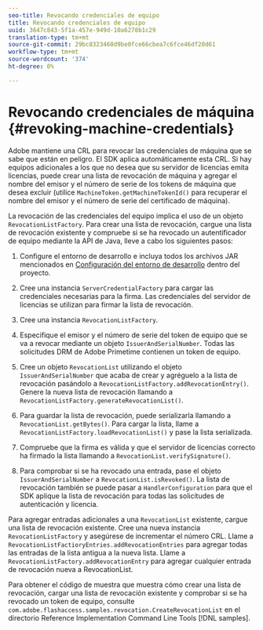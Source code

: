 ```yaml
---
seo-title: Revocando credenciales de equipo
title: Revocando credenciales de equipo
uuid: 3647c843-5f1a-457e-949d-10a6278b1c29
translation-type: tm+mt
source-git-commit: 29bc8323460d9be0fce66cbea7c6fce46df20d61
workflow-type: tm+mt
source-wordcount: '374'
ht-degree: 0%

---
```



# Revocando credenciales de máquina {#revoking-machine-credentials}

Adobe mantiene una CRL para revocar las credenciales de máquina que se sabe que están en peligro. El SDK aplica automáticamente esta CRL. Si hay equipos adicionales a los que no desea que su servidor de licencias emita licencias, puede crear una lista de revocación de máquina y agregar el nombre del emisor y el número de serie de los tokens de máquina que desea excluir (utilice `MachineToken.getMachineTokenId()` para recuperar el nombre del emisor y el número de serie del certificado de máquina).

La revocación de las credenciales del equipo implica el uso de un objeto `RevocationListFactory`. Para crear una lista de revocación, cargue una lista de revocación existente y compruebe si se ha revocado un autentificador de equipo mediante la API de Java, lleve a cabo los siguientes pasos:

1. Configure el entorno de desarrollo e incluya todos los archivos JAR mencionados en [Configuración del entorno de desarrollo](../../protecting-content/setting-up-the-sdk/setup-dev-env.md) dentro del proyecto.
1. Cree una instancia `ServerCredentialFactory` para cargar las credenciales necesarias para la firma. Las credenciales del servidor de licencias se utilizan para firmar la lista de revocación.
1. Cree una instancia `RevocationListFactory`.
1. Especifique el emisor y el número de serie del token de equipo que se va a revocar mediante un objeto `IssuerAndSerialNumber`. Todas las solicitudes DRM de Adobe Primetime contienen un token de equipo.
1. Cree un objeto `RevocationList` utilizando el objeto `IssuerAndSerialNumber` que acaba de crear y agréguelo a la lista de revocación pasándolo a `RevocationListFactory.addRevocationEntry()`. Genere la nueva lista de revocación llamando a `RevocationListFactory.generateRevocationList()`.

1. Para guardar la lista de revocación, puede serializarla llamando a `RevocationList.getBytes()`. Para cargar la lista, llame a `RevocationListFactory.loadRevocationList()` y pase la lista serializada.

1. Compruebe que la firma es válida y que el servidor de licencias correcto ha firmado la lista llamando a `RevocationList.verifySignature()`.
1. Para comprobar si se ha revocado una entrada, pase el objeto `IssuerAndSerialNumber` a `RevocationList.isRevoked()`. La lista de revocación también se puede pasar a `HandlerConfiguration` para que el SDK aplique la lista de revocación para todas las solicitudes de autenticación y licencia.

Para agregar entradas adicionales a una `RevocationList` existente, cargue una lista de revocación existente. Cree una nueva instancia `RevocationListFactory` y asegúrese de incrementar el número CRL. Llame a `RevocationListFactioryEntries.addRevocationEntries` para agregar todas las entradas de la lista antigua a la nueva lista. Llame a `RevocationListFactory.addRevocationEntry` para agregar cualquier entrada de revocación nueva a RevocationList.

Para obtener el código de muestra que muestra cómo crear una lista de revocación, cargar una lista de revocación existente y comprobar si se ha revocado un token de equipo, consulte `com.adobe.flashaccess.samples.revocation.CreateRevocationList` en el directorio Reference Implementation Command Line Tools [!DNL samples].
